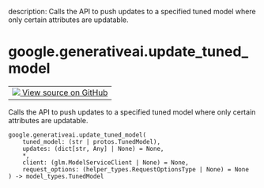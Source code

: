description: Calls the API to push updates to a specified tuned model where only certain attributes are updatable.

<div itemscope itemtype="http://developers.google.com/ReferenceObject">
<meta itemprop="name" content="google.generativeai.update_tuned_model" />
<meta itemprop="path" content="Stable" />
</div>

# google.generativeai.update_tuned_model

<!-- Insert buttons and diff -->

<table class="tfo-notebook-buttons tfo-api nocontent">
<td>
  <a target="_blank" href="https://github.com/google/generative-ai-python/blob/master/google/generativeai/models.py#L393-L443">
    <img src="https://www.tensorflow.org/images/GitHub-Mark-32px.png" />
    View source on GitHub
  </a>
</td>
</table>



Calls the API to push updates to a specified tuned model where only certain attributes are updatable.


<pre class="devsite-click-to-copy prettyprint lang-py tfo-signature-link">
<code>google.generativeai.update_tuned_model(
    tuned_model: (str | protos.TunedModel),
    updates: (dict[str, Any] | None) = None,
    *,
    client: (glm.ModelServiceClient | None) = None,
    request_options: (helper_types.RequestOptionsType | None) = None
) -> model_types.TunedModel
</code></pre>



<!-- Placeholder for "Used in" -->
